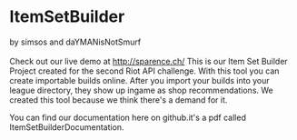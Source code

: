 # ItemSetBuilder

by simsos and daYMANisNotSmurf
<br><br>
Check out our live demo at http://sparence.ch/
This is our Item Set Builder Project created for the second Riot API challenge.
With this tool you can create importable builds online.
After you import your builds into your league directory, they show up ingame as shop recommendations.
We created this tool because we think there's a demand for it. <br> 

You can find our documentation here on github.it's a pdf called ItemSetBuilderDocumentation.



